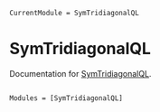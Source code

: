 ```@meta
CurrentModule = SymTridiagonalQL
```

# SymTridiagonalQL

Documentation for [SymTridiagonalQL](https://github.com/jagot/SymTridiagonalQL.jl).

```@index
```

```@autodocs
Modules = [SymTridiagonalQL]
```
